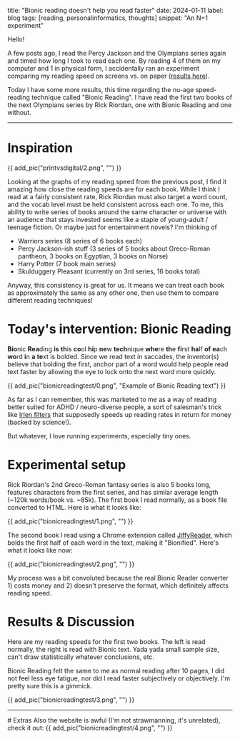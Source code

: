 title: "Bionic reading doesn't help you read faster"
date: 2024-01-11
label: blog
tags: [reading, personalinformatics, thoughts]
snippet: "An N=1 experiment"

Hello!

A few posts ago, I read the Percy Jackson and the Olympians series again and timed how long I took to read each one. By reading 4 of them on my computer and 1 in physical form, I accidentally ran an experiment comparing my reading speed on screens vs. on paper (<a href="../printvsdigital">results here</a>).

Today I have some more results, this time regarding the nu-age speed-reading technique called "Bionic Reading". I have read the first two books of the next Olympians series by Rick Riordan, one with Bionic Reading and one without. 

<hr>

# Inspiration

{{ add_pic("printvsdigital/2.png", "") }}

Looking at the graphs of my reading speed from the previous post, I find it amazing how close the reading speeds are for each book. While I think I read at a fairly consistent rate, Rick Riordan must also target a word count, and the vocab level must be held consistent across each one. To me, this ability to write series of books around the same character or universe with an audience that stays invested seems like a staple of young-adult / teenage fiction. Or maybe just for entertainment novels? I'm thinking of

- Warriors series (8 series of 6 books each)
- Percy Jackson-ish stuff (3 series of 5 books about Greco-Roman pantheon, 3 books on Egyptian, 3 books on Norse)
- Harry Potter (7 book main series)
- Skulduggery Pleasant (currently on 3rd series, 16 books total)

Anyway, this consistency is great for us. It means we can treat each book as approximately the same as any other one, then use them to compare different reading techniques!

# Today's intervention: Bionic Reading

**Bio**nic **Rea**ding **is** **th**is **co**ol **hi**p **ne**w **tech**nique **whe**re **th**e **fi**rst **ha**lf **of** **ea**ch **wo**rd **i**n **a** **te**xt is bolded. Since we read text in saccades, the inventor(s) believe that bolding the first, anchor part of a word would help people read text faster by allowing the eye to lock onto the next word more quickly.


{{ add_pic("bionicreadingtest/0.png", "Example of Bionic Reading text") }}

As far as I can remember, this was marketed to me as a way of reading better suited for ADHD / neuro-diverse people, a sort of salesman's trick like <a href="https://en.wikipedia.org/wiki/Irlen_filters">Irlen filters</a> that supposedly speeds up reading rates in return for money (backed by science!). 

But whatever, I love running experiments, especially tiny ones.

# Experimental setup

Rick Riordan's 2nd Greco-Roman fantasy series is also 5 books long, features characters from the first series, and has similar average length (~120k words/book vs. ~85k). The first book I read normally, as a book file converted to HTML. Here is what it looks like:

{{ add_pic("bionicreadingtest/1.png", "") }}

The second book I read using a Chrome extension called [JiffyReader](https://chromewebstore.google.com/detail/jiffy-reader/lljedihjnnjjefafchaljkhbpfhfkdic), which bolds the first half of each word in the text, making it "Bionified". Here's what it looks like now:

{{ add_pic("bionicreadingtest/2.png", "") }}

My process was a bit convoluted because the real Bionic Reader converter 1) costs money and 2) doesn't preserve the format, which definitely affects reading speed. 

# Results & Discussion

Here are my reading speeds for the first two books. The left is read normally, the right is read with Bionic text. Yada yada small sample size, can't draw statistically whatever conclusions, etc.

Bionic Reading felt the same to me as normal reading after 10 pages, I did not feel less eye fatigue, nor did I read faster subjectively or objectively. I'm pretty sure this is a gimmick. 

{{ add_pic("bionicreadingtest/3.png", "") }}

<hr>
# Extras
Also the website is awful (I'm not strawmanning, it's unrelated), check it out:
{{ add_pic("bionicreadingtest/4.png", "") }}
